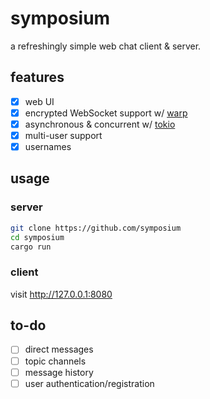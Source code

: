 # symposium
a refreshingly simple web chat client & server.

## features
- [X] web UI
- [X] encrypted WebSocket support w/ [warp](https://lib.rs/crates/warp)
- [X] asynchronous & concurrent w/ [tokio](https://tokio.rs/)
- [X] multi-user support
- [X] usernames

## usage
### server
```bash
git clone https://github.com/symposium
cd symposium
cargo run
```
### client
visit http://127.0.0.1:8080

## to-do
- [ ] direct messages
- [ ] topic channels
- [ ] message history
- [ ] user authentication/registration
